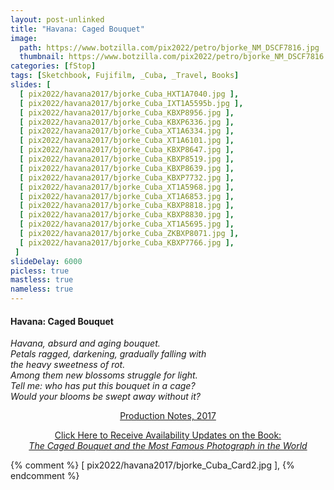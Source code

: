 ```yaml
---
layout: post-unlinked
title: "Havana: Caged Bouquet"
image:
  path: https://www.botzilla.com/pix2022/petro/bjorke_NM_DSCF7816.jpg
  thumbnail: https://www.botzilla.com/pix2022/petro/bjorke_NM_DSCF7816.jpg
categories: [fStop]
tags: [Sketchbook, Fujifilm, _Cuba, _Travel, Books]
slides: [
  [ pix2022/havana2017/bjorke_Cuba_HXT1A7040.jpg ],
  [ pix2022/havana2017/bjorke_Cuba_IXT1A5595b.jpg ],
  [ pix2022/havana2017/bjorke_Cuba_KBXP8956.jpg ],
  [ pix2022/havana2017/bjorke_Cuba_KBXP6336.jpg ],
  [ pix2022/havana2017/bjorke_Cuba_XT1A6334.jpg ],
  [ pix2022/havana2017/bjorke_Cuba_XT1A6101.jpg ],
  [ pix2022/havana2017/bjorke_Cuba_KBXP8647.jpg ],
  [ pix2022/havana2017/bjorke_Cuba_KBXP8519.jpg ],
  [ pix2022/havana2017/bjorke_Cuba_KBXP8639.jpg ],
  [ pix2022/havana2017/bjorke_Cuba_KBXP7732.jpg ],
  [ pix2022/havana2017/bjorke_Cuba_XT1A5968.jpg ],
  [ pix2022/havana2017/bjorke_Cuba_XT1A6853.jpg ],
  [ pix2022/havana2017/bjorke_Cuba_KBXP8818.jpg ],
  [ pix2022/havana2017/bjorke_Cuba_KBXP8830.jpg ],
  [ pix2022/havana2017/bjorke_Cuba_XT1A5695.jpg ],
  [ pix2022/havana2017/bjorke_Cuba_ZKBXP8071.jpg ],
  [ pix2022/havana2017/bjorke_Cuba_KBXP7766.jpg ],
 ] 
slideDelay: 6000
picless: true
mastless: true
nameless: true
---
```




<div class="notice">
<h4>Havana: Caged Bouquet</h4>

<i>Havana, absurd and aging bouquet.<br />
Petals ragged, darkening, gradually falling with<br />the heavy sweetness of rot.<br/>
Among them new blossoms struggle for light.<br />
Tell me: who has put this bouquet in a cage?<br />
Would your blooms be swept away without it?</i>

</div>

<center><p><a href="{% post_url 2017-03-12-Havana-Caged-Bouquet %}">Production Notes, 2017</a></p>

<a class="btn btn--info btn--large" href="mailto:kevin+books@vumondo.com?subject=Please%20Keep%20Me%20Updated%20about%20%22The%20Caged%20Bouquet%22&body=Let%20me%20know%20about%20updates%20on%20sale%20and%20availability%20of%20your%20book%20%22The%20Caged%20Bouquet.%22%0A%0AGracias%21">Click Here to Receive Availability Updates on the Book:<br/><i>The Caged Bouquet and the Most Famous Photograph in the World</i></a></center>

{% comment %}
  [ pix2022/havana2017/bjorke_Cuba_Card2.jpg ],
{% endcomment %}

<!--more-->


